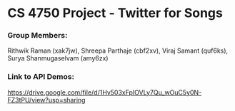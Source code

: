 # CS 4750 Project - Twitter for Songs

### Group Members: 
Rithwik Raman (xak7jw), Shreepa Parthaje (cbf2xv), Viraj Samant (quf6ks), Surya Shanmugaselvam (amy6zx)

### Link to API Demos:
https://drive.google.com/file/d/1Hv503xFpIOVLy7Qu_wOuC5y0N-FZ3tPU/view?usp=sharing
